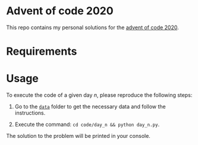 # Advent of code 2020

This repo contains my personal solutions for the [advent of code 2020](https://adventofcode.com/2020). 

# Requirements

# Usage

To execute the code of a given day *n*, please reproduce the following steps:

1. Go to the [`data`]() folder to get the necessary data and follow the instructions.

2. Execute the command: `cd code/day_n && python day_n.py`.

The solution to the problem will be printed in your console.
